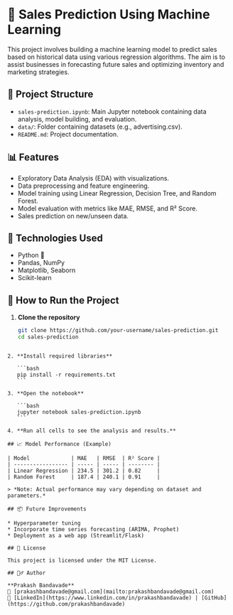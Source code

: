 
# 🛒 Sales Prediction Using Machine Learning

This project involves building a machine learning model to predict sales based on historical data using various regression algorithms. The aim is to assist businesses in forecasting future sales and optimizing inventory and marketing strategies.

## 📁 Project Structure

- `sales-prediction.ipynb`: Main Jupyter notebook containing data analysis, model building, and evaluation.
- `data/`: Folder containing datasets (e.g., advertising.csv).
- `README.md`: Project documentation.

## 📊 Features

- Exploratory Data Analysis (EDA) with visualizations.
- Data preprocessing and feature engineering.
- Model training using Linear Regression, Decision Tree, and Random Forest.
- Model evaluation with metrics like MAE, RMSE, and R² Score.
- Sales prediction on new/unseen data.

## 📌 Technologies Used

- Python 🐍
- Pandas, NumPy
- Matplotlib, Seaborn
- Scikit-learn

## 🚀 How to Run the Project

1. **Clone the repository**
   ```bash
   git clone https://github.com/your-username/sales-prediction.git
   cd sales-prediction
````

2. **Install required libraries**

   ```bash
   pip install -r requirements.txt
   ```

3. **Open the notebook**

   ```bash
   jupyter notebook sales-prediction.ipynb
   ```

4. **Run all cells to see the analysis and results.**

## 📈 Model Performance (Example)

| Model             | MAE   | RMSE  | R² Score |
| ----------------- | ----- | ----- | -------- |
| Linear Regression | 234.5 | 301.2 | 0.82     |
| Random Forest     | 187.4 | 240.1 | 0.91     |

> *Note: Actual performance may vary depending on dataset and parameters.*

## 📦 Future Improvements

* Hyperparameter tuning
* Incorporate time series forecasting (ARIMA, Prophet)
* Deployment as a web app (Streamlit/Flask)

## 📄 License

This project is licensed under the MIT License.

## 🙋‍♂️ Author

**Prakash Bandavade**
📧 [prakashbandavade@gmail.com](mailto:prakashbandavade@gmail.com)
🔗 [LinkedIn](https://www.linkedin.com/in/prakashbandavade) | [GitHub](https://github.com/prakashbandavade)

